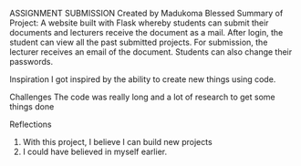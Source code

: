 ASSIGNMENT SUBMISSION
Created by Madukoma Blessed
Summary of Project: 
A website built with Flask whereby students can submit their documents and lecturers receive the document as a mail.
After login, the student can view all the past submitted projects. 
For submission, the lecturer receives an email of the document. 
Students can also change their passwords.

Inspiration
I got inspired by the ability to create new things using code.

Challenges
The code was really long and a lot of research to get some things done

Reflections
1. With this project, I believe I can build new projects
2. I could have believed in myself earlier.

